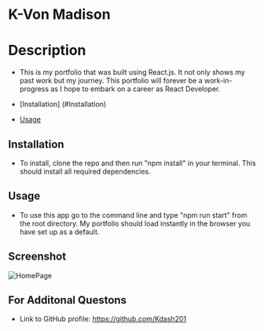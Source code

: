 # K-Von Madison

# Description

- This is my portfolio that was built using React.js. It not only shows my past work but my journey. This portfolio will forever be a work-in-progress as I hope to embark on a career as React Developer.

- [Installation] (#Installation)
- [Usage](#Usage)

## Installation

- To install, clone the repo and then run "npm install" in your terminal. This should install all required dependencies.

## Usage

- To use this app go to the command line and type "npm run start" from the root directory. My portfolio should load instantly in the browser you have set up as a default.

## Screenshot

![HomePage](https://user-images.githubusercontent.com/90225089/161410416-a2228b04-f10c-43a7-a177-05e4ed888fb9.png)

## For Additonal Questons

- Link to GitHub profile: https://github.com/Kdash201
